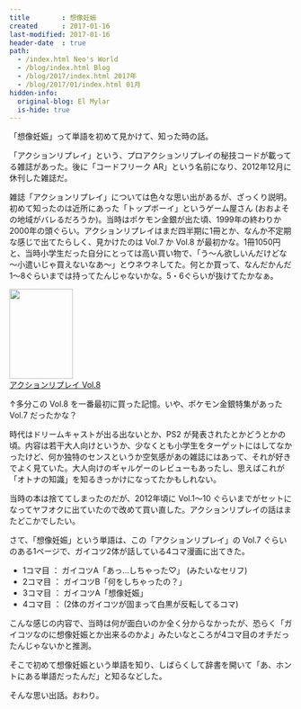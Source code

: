 ```yaml
---
title        : 想像妊娠
created      : 2017-01-16
last-modified: 2017-01-16
header-date  : true
path:
  - /index.html Neo's World
  - /blog/index.html Blog
  - /blog/2017/index.html 2017年
  - /blog/2017/01/index.html 01月
hidden-info:
  original-blog: El Mylar
  is-hide: true
---
```


「想像妊娠」って単語を初めて見かけて、知った時の話。

「アクションリプレイ」という、プロアクションリプレイの秘技コードが載ってる雑誌があった。後に「コードフリーク AR」という名前になり、2012年12月に休刊した雑誌だ。

雑誌「アクションリプレイ」については色々な思い出があるが、ざっくり説明。初めて知ったのは近所にあった「トップボーイ」というゲーム屋さん (おおよその地域がバレるだろうか)。当時はポケモン金銀が出た頃、1999年の終わりか2000年の頭ぐらい。アクションリプレイはまだ四半期に1冊とか、なんか不定期な感じで出てたらしく、見かけたのは Vol.7 か Vol.8 が最初かな。1冊1050円と、当時小学生だった自分にとっては高い買い物で、「う～ん欲しいんだけどな～小遣いじゃ買えないなあ～」とウネウネしてた。何とか買って、なんだかんだ1～8ぐらいまでは持ってたんじゃないかな。5・6ぐらいが抜けてたかなぁ。

<div class="ad-amazon">
  <div class="ad-amazon-image">
    <a href="https://www.amazon.co.jp/dp/4939068110?tag=neos21-22&amp;linkCode=osi&amp;th=1&amp;psc=1">
      <img src="https://m.media-amazon.com/images/I/51AbRVudfPL._SL160_.jpg" width="113" height="160">
    </a>
  </div>
  <div class="ad-amazon-info">
    <div class="ad-amazon-title">
      <a href="https://www.amazon.co.jp/dp/4939068110?tag=neos21-22&amp;linkCode=osi&amp;th=1&amp;psc=1">アクションリプレイ Vol.8</a>
    </div>
  </div>
</div>

↑多分この Vol.8 を一番最初に買った記憶。いや、ポケモン金銀特集があった Vol.7 だったかな？

時代はドリームキャストが出る出ないとか、PS2 が発表されたとかどうとかの頃。内容は若干大人向けというか、少なくとも小学生をターゲットにはしてなかったけど、何か独特のセンスというか空気感があの雑誌にはあって、それが好きでよく見ていた。大人向けのギャルゲーのレビューもあったし、思えばこれが「オトナの知識」を知るきっかけになってたかもしれない。

当時の本は捨ててしまったのだが、2012年頃に Vol.1～10 ぐらいまでがセットになってヤフオクに出ていたので改めて買い直した。アクションリプレイの話はまたどこかでしたい。

さて、「想像妊娠」という単語は、この「アクションリプレイ」の Vol.7 ぐらいのある1ページで、ガイコツ2体が話している4コマ漫画に出てきた。

- 1コマ目 ： ガイコツA「あっ…しちゃった♡」 (みたいなセリフ)
- 2コマ目 ： ガイコツB「何をしちゃったの？」
- 3コマ目 ： ガイコツA「想像妊娠」
- 4コマ目 ： (2体のガイコツが固まって白黒が反転してるコマ)

こんな感じの内容で、当時は何が面白いのか全く分からなかったが、恐らく「ガイコツなのに想像妊娠とか出来るのかよ」みたいなところが4コマ目のオチだったんじゃないかと推測。

そこで初めて想像妊娠という単語を知り、しばらくして辞書を開いて「あ、ホントにある単語だったんだ」と知るなどした。

そんな思い出話。おわり。
